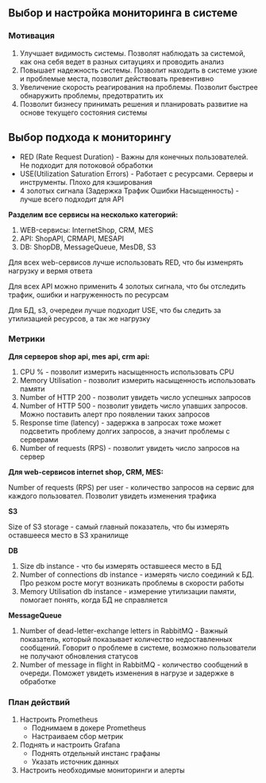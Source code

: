 ## Выбор и настройка мониторинга в системе

### Мотивация
1. Улучшает видимость системы. Позволят наблюдать за системой, как она себя ведет в разных ситауциях и проводить анализ
2. Повышает надежность системы. Позволит находить в системе узкие и проблемые места, позволит действовать превентивно
3. Увеличение скорость реагирования на проблемы. Позволит быстрее обнаружить проблемы, предотвратить их
4. Позволит бизнесу принимать решения и планировать развитие на основе текущего состояния системы

## Выбор подхода к мониторингу
- RED (Rate Request Duration) - Важны для конечных пользователей. Не подходит для потоковой обработки
- USE(Utilization Saturation Errors) - Работает с ресурсами. Серверы и инструменты. Плохо для кэширования
- 4 золотых сигнала (Задержка Трафик Ошибки Насыщенность) - лучше всего подходит для API

**Разделим все сервисы на несколько категорий:**
1. WEB-сервисы: InternetShop, CRM, MES
2. API: ShopAPI, CRMAPI, MESAPI
3. DB: ShopDB, MessageQueue, MesDB, S3

Для всех web-сервисов лучше использовать RED, что бы изменрять нагрузку и вермя ответа

Для всех API можно применить 4 золотых сигнала, что бы отследить трафик, ошибки и нагруженность по ресурсам

Для БД, s3, очередеи лучше подходит USE, что бы следить за утилизацией ресурсов, а так же нагрузку

### Метрики
**Для серверов shop api, mes api, crm api:**
1. CPU % - позволит измерить насыщенность использовать CPU
2. Memory Utilisation - позволит измерить насыщенность использовать памяти
3. Number of HTTP 200 - позволит увидеть число успешных запросов
4. Number of HTTP 500  - позволит увидеть число упавших запросов. Можно поставить алерт про появлении таких запросов
5. Response time (latency) - задержка в запросах тоже может подсветить проблему долгих запросов, а значит проблемы с серверами
6. Number of requests (RPS) - позволит увидеть число запросов на сервер

**Для web-сервисов internet shop, CRM, MES:**

Number of requests (RPS) per user - количество запросов на сервис для каждого пользовател. Позволит увидеть изменения трафика

**S3**

Size of S3 storage - самый главный показатель, что бы измерять оставшееся место в S3 хранилище

**DB**
1. Size db instance - что бы измерять оставшееся место в БД
2. Number of connections db instance - измерять число соединий к БД. Про резком росте могут возникать проблемы в скорости работы
3. Memory Utilisation db instance - измерение утилизации памяти, помогает понять, когда БД не справляется

**MessageQueue**
1. Number of dead-letter-exchange letters in RabbitMQ - Важный показатель, который показывает количество недоставленных сообщений. Говорит о проблеме в системе, возможно пользователи не получают обновления статусов
2. Number of message in flight in RabbitMQ - количество сообщений в очереди. Поможет увидеть изменения в нагрузе и задержке в обработке

### План действий
1. Настроить Prometheus
	- Поднимаем в докере Prometheus
	- Настраиваем сбор метрик
2. Поднять и настроить Grafana
	- Поднять отдельный инстанс графаны
	- Указать источник данных
3. Настроить необходимые мониторинги и алерты